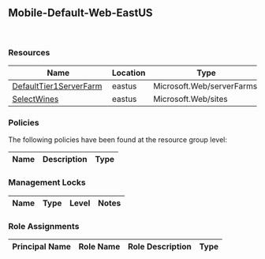 
## Mobile-Default-Web-EastUS 
 
### Resources


| Name | Location | Type |
| --- | --- | --- |
| [DefaultTier1ServerFarm](DefaultTier1ServerFarm--946911297.md)  | eastus  | Microsoft.Web/serverFarms  |
| [SelectWines](SelectWines--201746524.md)  | eastus  | Microsoft.Web/sites  |

### Policies
The following policies have been found at the resource group level: 

| Name | Description | Type |
| --- | --- | --- |

### Management Locks


| Name | Type | Level | Notes |
| --- | --- | --- | --- |

### Role Assignments


| Principal Name | Role Name | Role Description | Type |
| --- | --- | --- | --- |
